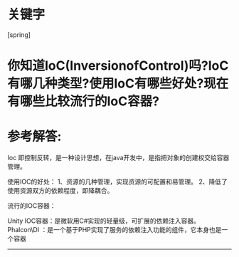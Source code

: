 # 关键字

 \[spring\]

# 你知道IoC(InversionofControl)吗?IoC有哪几种类型?使用IoC有哪些好处?现在有哪些比较流行的IoC容器?


# 参考解答:

Ioc 即控制反转，是一种设计思想，在java开发中，是指把对象的创建权交给容器管理。

使用IOC的好处：
1、资源的几种管理，实现资源的可配置和易管理。
2、降低了使用资源双方的依赖程度，即降耦合。


流行的IOC容器：

Unity IOC容器：是微软用C#实现的轻量级，可扩展的依赖注入容器。
Phalcon\DI ：是一个基于PHP实现了服务的依赖注入功能的组件，它本身也是一个容器

---







